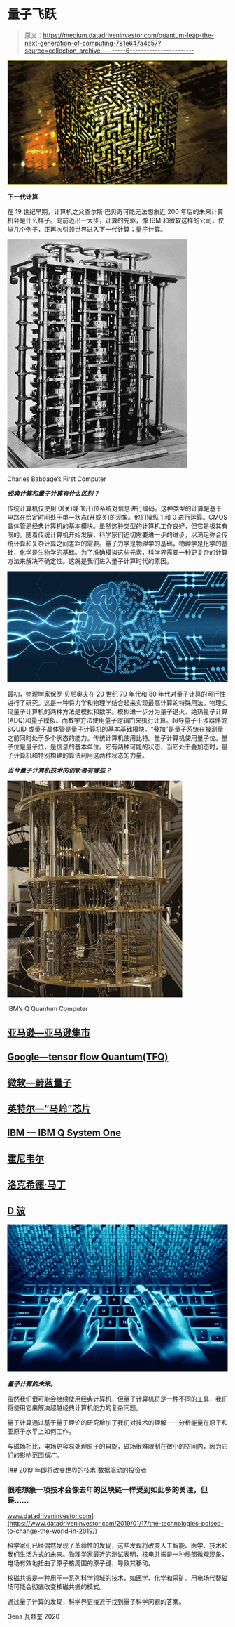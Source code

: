 # 量子飞跃

> 原文：<https://medium.datadriveninvestor.com/quantum-leap-the-next-generation-of-computing-781e647a4c57?source=collection_archive---------6----------------------->

![](img/9f20c936a9571cac1eb1b8fd358f7f07.png)

**下一代计算**

在 19 世纪早期，计算机之父查尔斯·巴贝奇可能无法想象近 200 年后的未来计算机会是什么样子。向前迈出一大步，计算的先驱，像 IBM 和微软这样的公司，仅举几个例子，正再次引领世界进入下一代计算；量子计算。

![](img/90eb7e5977ba826b9d8d6cfd2956424b.png)

Charles Babbage’s First Computer

***经典计算和量子计算有什么区别？***

传统计算机仅使用 0(关)或 1(开)位系统对信息进行编码。这种类型的计算是基于电路在给定时间处于单一状态(开或关)的现象。他们操纵 1 和 0 进行运算。CMOS 晶体管是经典计算机的基本模块。虽然这种类型的计算机工作良好，但它是极其有限的。随着传统计算机开始发展，科学家们迫切需要进一步的进步，以满足弥合传统计算和复杂计算之间差距的需要。量子力学是物理学的基础，物理学是化学的基础，化学是生物学的基础。为了准确模拟这些元素，科学界需要一种更复杂的计算方法来解决不确定性。这就是我们进入量子计算时代的原因。

![](img/87d70ad728c6b84311099e4c27ed1870.png)

最初，物理学家保罗·贝尼奥夫在 20 世纪 70 年代和 80 年代对量子计算的可行性进行了研究。这是一种将力学和物理学结合起来实现最高计算的特殊用法。物理实现量子计算机的两种方法是模拟和数字。模拟进一步分为量子退火、绝热量子计算(ADQ)和量子模拟。而数字方法使用量子逻辑门来执行计算。超导量子干涉器件或 SQUID 或量子晶体管是量子计算机的基本基础模块。“叠加”是量子系统在被测量之前同时处于多个状态的能力。传统计算机使用比特。量子计算机使用量子位。量子位是量子位，是信息的基本单位。它有两种可能的状态，当它处于叠加态时，量子计算机和特别构建的算法利用这两种状态的力量。

***当今量子计算机技术的创新者有哪些？***

![](img/590e376d0b33503f6a53b2780b16bb19.png)

IBM’s Q Quantum Computer

## [亚马逊—亚马逊集市](https://aws.amazon.com/braket/)

## [Google—tensor flow Quantum(TFQ)](https://ai.googleblog.com/2020/03/announcing-tensorflow-quantum-open.html)

## [微软—蔚蓝量子](https://azure.microsoft.com/en-us/services/quantum/)

## [英特尔—“马岭”芯片](https://www.intel.com/content/www/us/en/research/quantum-computing.html)

## [IBM — IBM Q System One](https://www.ibm.com/quantum-computing/technology/systems/)

## [霍尼韦尔](https://www.honeywell.com/en-us/newsroom/news/2019/11/the-future-of-quantum-computing)

## [洛克希德·马丁](https://www.lockheedmartin.com/en-us/news/features/2017/quantum-computing-spot-checking-millions-lines-code.html)

## [D 波](https://www.dwavesys.com/quantum-computing)

![](img/98f5bcfb8f6dd8689ebc059e3a80d56f.png)

***量子计算的未来。***

虽然我们很可能会继续使用经典计算机，但量子计算机将是一种不同的工具，我们将使用它来解决超越经典计算机能力的复杂问题。

量子计算通过基于量子理论的研究增加了我们对技术的理解——分析能量在原子和亚原子水平上如何工作。

与磁场相比，电场更容易处理原子的自旋，磁场很难限制在微小的空间内，因为它们的影响范围*很广*。

[](https://www.datadriveninvestor.com/2019/01/17/the-technologies-poised-to-change-the-world-in-2019/) [## 2019 年即将改变世界的技术|数据驱动的投资者

### 很难想象一项技术会像去年的区块链一样受到如此多的关注，但是……

www.datadriveninvestor.com](https://www.datadriveninvestor.com/2019/01/17/the-technologies-poised-to-change-the-world-in-2019/) 

科学家们已经偶然发现了革命性的发现，这些发现将改变人工智能、医学、技术和我们生活方式的未来。物理学家最近的测试表明，核电共振是一种局部微观现象，电场有效地扭曲了原子核周围的原子键，导致其移动。

核磁共振是一种用于一系列科学领域的技术，如医学、化学和采矿。用电场代替磁场可能会彻底改变核磁共振的模式。

通过量子计算的发现，科学界更接近于找到量子科学问题的答案。

Gena 瓦兹奎 2020